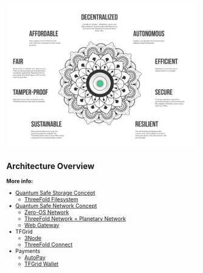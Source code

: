 ![](img/architecture_why_us.png)

## Architecture Overview

**More info:**

<!-- - [Quantum Safe Compute Concept](threefold:quantumsafe_compute_concept)
  - flist_fs--> 
- [Quantum Safe Storage Concept](threefold:quantumsafe_storage_concept)
  - [ThreeFold Filesystem](threefold:quantumsafe_filesystem)
- [Quantum Safe Network Concept](threefold:quantumsafe_network_concept)
  - [Zero-OS Network](sdk:capacity_network)
  - [ThreeFold Network = Planetary Network](threefold:threefold_network)
  - [Web Gateway](sdk:archi_webgateway)
- TFGrid
  - [3Node](threefold:3node)
  - [ThreeFold Connect](threefold:tfconnect)
- Payments
  - [AutoPay](twin:autopay)
  - [TFGrid Wallet](cloud_wallet)

<!--- >> Coming soon: webgateway
> Coming soon: zos_network --->

<!-- Need to add: quantumsafe_compute_concept on threefold main wiki -->


